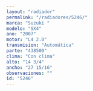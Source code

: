 ```yaml
---
layout: "radiador"
permalink: "/radiadores/5246/"
marca: "Suzuki "
modelo: "SX4"
ano: "2007"
motor: "L4 2.0"
transmision: "Automática"
parte: "438500"
clima: "Con clima"
alto: "14 3/4"
ancho: "27 15/16"
observaciones: ""
id: "5246"
---
```


